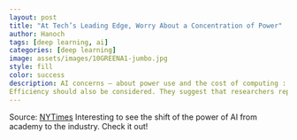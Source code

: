 ```yaml
---
layout: post
title: "At Tech’s Leading Edge, Worry About a Concentration of Power"
author: Hanoch
tags: [deep learning, ai]
categories: [deep learning]
image: assets/images/10GREENA1-jumbo.jpg
style: fill
color: success
description: AI concerns — about power use and the cost of computing : The field’s single-minded focus on accuracy, they say, skews research along too narrow a path.
Efficiency should also be considered. They suggest that researchers report the “computational price tag” for achieving a result in a project as well.
---
```


Source: [NYTimes](hhttps://www.nytimes.com/2019/09/26/technology/ai-computer-expense.html)
Interesting to see the shift of the power of AI from academy to the industry. Check it out!